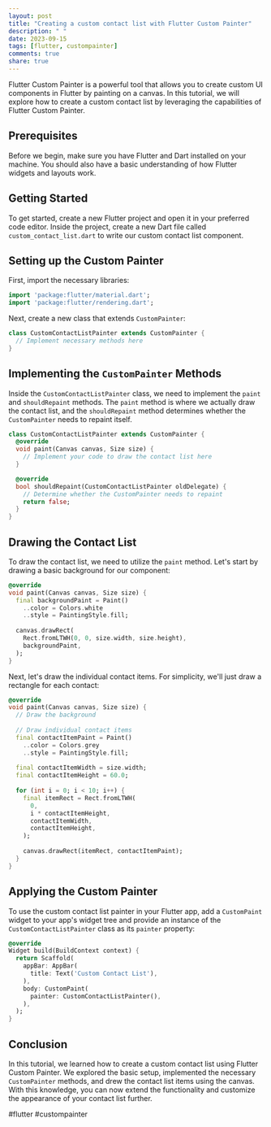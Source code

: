 ```yaml
---
layout: post
title: "Creating a custom contact list with Flutter Custom Painter"
description: " "
date: 2023-09-15
tags: [flutter, custompainter]
comments: true
share: true
---
```


Flutter Custom Painter is a powerful tool that allows you to create custom UI components in Flutter by painting on a canvas. In this tutorial, we will explore how to create a custom contact list by leveraging the capabilities of Flutter Custom Painter.

## Prerequisites

Before we begin, make sure you have Flutter and Dart installed on your machine. You should also have a basic understanding of how Flutter widgets and layouts work.

## Getting Started

To get started, create a new Flutter project and open it in your preferred code editor. Inside the project, create a new Dart file called `custom_contact_list.dart` to write our custom contact list component.

## Setting up the Custom Painter

First, import the necessary libraries:

```dart
import 'package:flutter/material.dart';
import 'package:flutter/rendering.dart';
```

Next, create a new class that extends `CustomPainter`:

```dart
class CustomContactListPainter extends CustomPainter {
  // Implement necessary methods here
}
```

## Implementing the `CustomPainter` Methods

Inside the `CustomContactListPainter` class, we need to implement the `paint` and `shouldRepaint` methods. The `paint` method is where we actually draw the contact list, and the `shouldRepaint` method determines whether the `CustomPainter` needs to repaint itself.

```dart
class CustomContactListPainter extends CustomPainter {
  @override
  void paint(Canvas canvas, Size size) {
    // Implement your code to draw the contact list here
  }

  @override
  bool shouldRepaint(CustomContactListPainter oldDelegate) {
    // Determine whether the CustomPainter needs to repaint
    return false;
  }
}
```

## Drawing the Contact List

To draw the contact list, we need to utilize the `paint` method. Let's start by drawing a basic background for our component:

```dart
@override
void paint(Canvas canvas, Size size) {
  final backgroundPaint = Paint()
    ..color = Colors.white
    ..style = PaintingStyle.fill;
  
  canvas.drawRect(
    Rect.fromLTWH(0, 0, size.width, size.height),
    backgroundPaint,
  );
}
```

Next, let's draw the individual contact items. For simplicity, we'll just draw a rectangle for each contact:

```dart
@override
void paint(Canvas canvas, Size size) {
  // Draw the background
  
  // Draw individual contact items
  final contactItemPaint = Paint()
    ..color = Colors.grey
    ..style = PaintingStyle.fill;
  
  final contactItemWidth = size.width;
  final contactItemHeight = 60.0;
  
  for (int i = 0; i < 10; i++) {
    final itemRect = Rect.fromLTWH(
      0,
      i * contactItemHeight,
      contactItemWidth,
      contactItemHeight,
    );
    
    canvas.drawRect(itemRect, contactItemPaint);
  }
}
```

## Applying the Custom Painter

To use the custom contact list painter in your Flutter app, add a `CustomPaint` widget to your app's widget tree and provide an instance of the `CustomContactListPainter` class as its `painter` property:

```dart
@override
Widget build(BuildContext context) {
  return Scaffold(
    appBar: AppBar(
      title: Text('Custom Contact List'),
    ),
    body: CustomPaint(
      painter: CustomContactListPainter(),
    ),
  );
}
```

## Conclusion

In this tutorial, we learned how to create a custom contact list using Flutter Custom Painter. We explored the basic setup, implemented the necessary `CustomPainter` methods, and drew the contact list items using the canvas. With this knowledge, you can now extend the functionality and customize the appearance of your contact list further.

#flutter #custompainter
